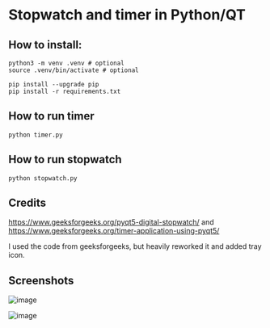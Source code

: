 # Stopwatch and timer in Python/QT

## How to install:
```
python3 -m venv .venv # optional
source .venv/bin/activate # optional

pip install --upgrade pip
pip install -r requirements.txt 
```

## How to run timer
```
python timer.py
```

## How to run stopwatch
```
python stopwatch.py
```

## Credits
https://www.geeksforgeeks.org/pyqt5-digital-stopwatch/ and https://www.geeksforgeeks.org/timer-application-using-pyqt5/

I used the code from geeksforgeeks, but heavily reworked it and added tray icon.

## Screenshots


![image](https://user-images.githubusercontent.com/1594701/131195176-0f94d59a-623f-4815-8a07-91a473b1402f.png)

![image](https://user-images.githubusercontent.com/1594701/131195182-ac3d50f6-4bd0-492e-a8af-3a2b7c6be0ea.png)
